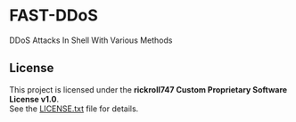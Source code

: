 # FAST-DDoS
DDoS Attacks In Shell With Various Methods

## License
This project is licensed under the **rickroll747 Custom Proprietary Software License v1.0**.  
See the [LICENSE.txt](./LICENSE.txt) file for details.
